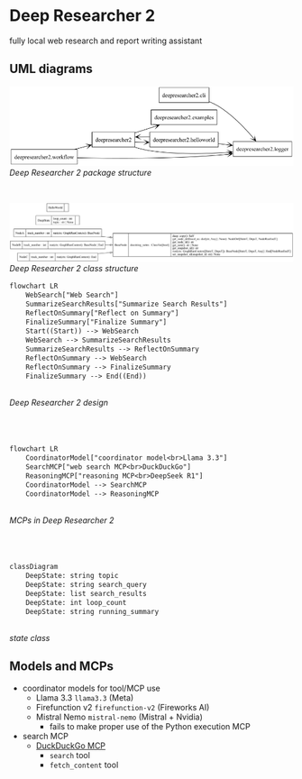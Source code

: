 # Deep Researcher 2

fully local web research and report writing assistant

## UML diagrams

![package diagram](./uml/packages.png "Deep Researcher 2 package structure")
<br>*Deep Researcher 2 package structure*

<br>

![class diagram](./uml/classes.png "Deep Researcher 2 class structure")
<br>*Deep Researcher 2 class structure*

``` mermaid
flowchart LR
    WebSearch["Web Search"]
    SummarizeSearchResults["Summarize Search Results"]
    ReflectOnSummary["Reflect on Summary"]
    FinalizeSummary["Finalize Summary"]
    Start((Start)) --> WebSearch
    WebSearch --> SummarizeSearchResults
    SummarizeSearchResults --> ReflectOnSummary
    ReflectOnSummary --> WebSearch
    ReflectOnSummary --> FinalizeSummary
    FinalizeSummary --> End((End))
```
<br>*Deep Researcher 2 design*
<br>
<br>
<br>
<br>

``` mermaid
flowchart LR
    CoordinatorModel["coordinator model<br>Llama 3.3"]
    SearchMCP["web search MCP<br>DuckDuckGo"]
    ReasoningMCP["reasoning MCP<br>DeepSeek R1"]
    CoordinatorModel --> SearchMCP
    CoordinatorModel --> ReasoningMCP
```
<br>*MCPs in Deep Researcher 2*
<br>
<br>
<br>
<br>

``` mermaid
classDiagram
    DeepState: string topic
    DeepState: string search_query
    DeepState: list search_results
    DeepState: int loop_count
    DeepState: string running_summary
```
<br>*state class*

## Models and MCPs

* coordinator models for tool/MCP use
  * Llama 3.3 `llama3.3` (Meta)
  * Firefunction v2 `firefunction-v2` (Fireworks AI)
  * Mistral Nemo `mistral-nemo` (Mistral + Nvidia)
    * fails to make proper use of the Python execution MCP
* search MCP
  * [DuckDuckGo MCP](https://github.com/nickclyde/duckduckgo-mcp-server)
    * `search` tool
    * `fetch_content` tool
